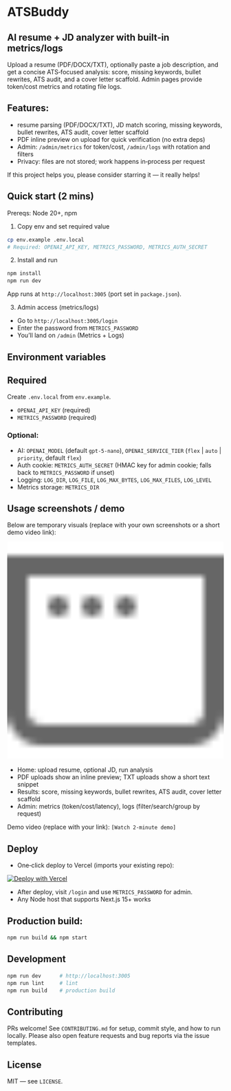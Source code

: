 # ATSBuddy
## AI resume + JD analyzer with built‑in metrics/logs

Upload a resume (PDF/DOCX/TXT), optionally paste a job description, and get a concise ATS‑focused analysis: score, missing keywords, bullet rewrites, ATS audit, and a cover letter scaffold. Admin pages provide token/cost metrics and rotating file logs.

## Features: 
 - resume parsing (PDF/DOCX/TXT), JD match scoring, missing keywords, bullet rewrites, ATS audit, cover letter scaffold
 - PDF inline preview on upload for quick verification (no extra deps)
- Admin: `/admin/metrics` for token/cost, `/admin/logs` with rotation and filters
- Privacy: files are not stored; work happens in‑process per request

If this project helps you, please consider starring it — it really helps!

## Quick start (2 mins)

Prereqs: Node 20+, npm

1) Copy env and set required value

```bash
cp env.example .env.local
# Required: OPENAI_API_KEY, METRICS_PASSWORD, METRICS_AUTH_SECRET
```

2) Install and run

```bash
npm install
npm run dev
```

App runs at `http://localhost:3005` (port set in `package.json`).

3) Admin access (metrics/logs)

- Go to `http://localhost:3005/login`
- Enter the password from `METRICS_PASSWORD`
- You’ll land on `/admin` (Metrics + Logs)

## Environment variables
## Required
Create `.env.local` from `env.example`.

- `OPENAI_API_KEY` (required)
- `METRICS_PASSWORD` (required)

### Optional:
- AI: `OPENAI_MODEL` (default `gpt-5-nano`), `OPENAI_SERVICE_TIER` (`flex` | `auto` | `priority`, default `flex`)
- Auth cookie: `METRICS_AUTH_SECRET` (HMAC key for admin cookie; falls back to `METRICS_PASSWORD` if unset)
- Logging: `LOG_DIR`, `LOG_FILE`, `LOG_MAX_BYTES`, `LOG_MAX_FILES`, `LOG_LEVEL`
- Metrics storage: `METRICS_DIR`

## Usage screenshots / demo

Below are temporary visuals (replace with your own screenshots or a short demo video link):

<img src="public/window.svg" alt="ATSBuddy UI" width="720" />

- Home: upload resume, optional JD, run analysis
- PDF uploads show an inline preview; TXT uploads show a short text snippet
- Results: score, missing keywords, bullet rewrites, ATS audit, cover letter scaffold
- Admin: metrics (token/cost/latency), logs (filter/search/group by request)

Demo video (replace with your link): `[Watch 2‑minute demo]`

## Deploy

- One‑click deploy to Vercel (imports your existing repo):

[![Deploy with Vercel](https://vercel.com/button)](https://vercel.com/new/import?repository-url=https://github.com/Kingjuli/atsbuddy&env=OPENAI_API_KEY,METRICS_PASSWORD,METRICS_AUTH_SECRET&envDescription=Set%20OpenAI%20API%20key%2C%20admin%20password%2C%20and%20METRICS_AUTH_SECRET%20(for%20cookie%20signing).&envLink=https://github.com/Kingjuli/atsbuddy/blob/master/env.example)

- After deploy, visit `/login` and use `METRICS_PASSWORD` for admin.
- Any Node host that supports Next.js 15+ works

## Production build:

```bash
npm run build && npm start
```

## Development

```bash
npm run dev      # http://localhost:3005
npm run lint     # lint
npm run build    # production build
```

## Contributing

PRs welcome! See `CONTRIBUTING.md` for setup, commit style, and how to run locally. Please also open feature requests and bug reports via the issue templates.

## License

MIT — see `LICENSE`.
